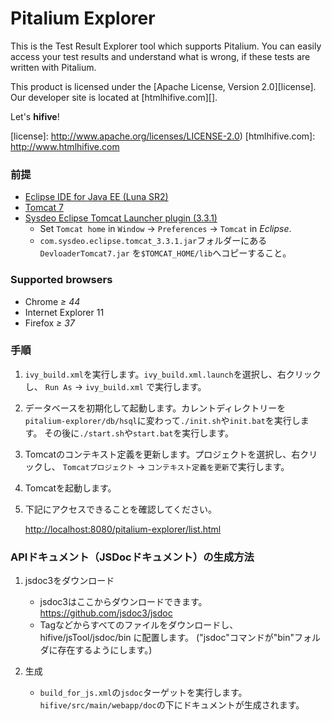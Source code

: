 Pitalium Explorer
========
This is the Test Result Explorer tool which supports Pitalium. You
can easily access your test results and understand what is wrong, if these tests
are written with Pitalium.

This product is licensed under the [Apache License, Version 2.0][license].
Our developer site is located at [htmlhifive.com][].

Let's **hifive**!

[license]: http://www.apache.org/licenses/LICENSE-2.0)
[htmlhifive.com]: http://www.htmlhifive.com

### 前提
* [Eclipse IDE for Java EE (Luna SR2)][ide]
* [Tomcat 7][tomcat]
* [Sysdeo Eclipse Tomcat Launcher plugin (3.3.1)][plugin]
  * Set `Tomcat home` in `Window` → `Preferences` → `Tomcat` in *Eclipse*.
  * `com.sysdeo.eclipse.tomcat_3.3.1.jar`フォルダーにある`DevloaderTomcat7.jar`
    を`$TOMCAT_HOME/lib`へコピーすること。

[ide]: https://eclipse.org/downloads/packages/release/Luna/SR2
[tomcat]: http://tomcat.apache.org/download-70.cgi
[plugin]: http://www.eclipsetotale.com/tomcatPlugin.html

### Supported browsers
* Chrome *≥ 44*
* Internet Explorer 11
* Firefox *≥ 37*

### 手順
1.  `ivy_build.xml`を実行します。`ivy_build.xml.launch`を選択し、右クリックし、
    `Run As` → `ivy_build.xml` で実行します。

2.  データベースを初期化して起動します。カレントディレクトリーを
    `pitalium-explorer/db/hsql`に変わって`./init.sh`や`init.bat`を実行します。
    その後に`./start.sh`や`start.bat`を実行します。

3.  Tomcatのコンテキスト定義を更新します。プロジェクトを選択し、右クリックし、
    `Tomcatプロジェクト` → `コンテキスト定義を更新`で実行します。

4.  Tomcatを起動します。

5.  下記にアクセスできることを確認してください。

    [http://localhost:8080/pitalium-explorer/list.html][url-list]

[url-list]: http://localhost:8080/pitalium-explorer/list.html

### APIドキュメント（JSDocドキュメント）の生成方法
1.  jsdoc3をダウンロード
    - jsdoc3はここからダウンロードできます。https://github.com/jsdoc3/jsdoc
    - Tagなどからすべてのファイルをダウンロードし、 hifive/jsTool/jsdoc/bin に配置します。
      ("jsdoc"コマンドが"bin"フォルダに存在するようにします。)

2.  生成
    - `build_for_js.xml`の`jsdoc`ターゲットを実行します。
      `hifive/src/main/webapp/doc`の下にドキュメントが生成されます。
